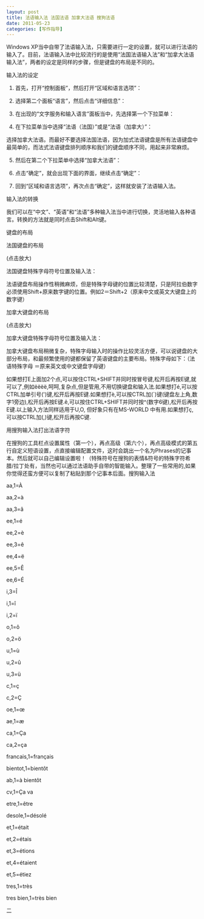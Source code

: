 ```yaml
---
layout: post
title: 法语输入法 法国法语 加拿大法语 搜狗法语
date: 2011-05-23
categories: [写作指导]  
---
```


Windows XP当中自带了法语输入法，只需要进行一定的设置，就可以进行法语的输入了。目前，法语输入法中比较流行的是使用“法国法语输入法”和“加拿大法语输入法”，两者的设定是同样的步骤，但是键盘的布局是不同的。

输入法的设定

1. 首先，打开“控制面板”，然后打开“区域和语言选项”：

2. 选择第二个面板“语言”，然后点击“详细信息”：

3. 在出现的“文字服务和输入语言”面板当中，先选择第一个下拉菜单：

4. 在下拉菜单当中选择“法语（法国）”或是“法语（加拿大）”：

选择加拿大法语。而最好不要选择法国法语，因为加式法语键盘是所有法语键盘中最简单的，而法式法语键盘排列顺序和我们的键盘顺序不同，用起来非常麻烦。

5. 然后在第二个下拉菜单中选择“加拿大法语”：

6. 点击“确定”，就会出现下面的界面，继续点击“确定”：

7. 回到“区域和语言选项”，再次点击“确定”，这样就安装了法语输入法。

输入法的转换

我们可以在“中文”、“英语”和“法语”多种输入法当中进行切换，灵活地输入各种语言。转换的方法就是同时点击Shift和Alt键。

键盘的布局

法国键盘的布局

(点击放大)

法国键盘特殊字母符号位置及输入法：

法语键盘布局操作性稍微麻烦，但是特殊字母键的位置比较清楚，只是阿拉伯数字必须使用Shift+原来数字键的位置。例如2＝Shift+2（原来中文或英文大键盘上的数字键）

加拿大键盘的布局

(点击放大)

加拿大键盘特殊字母符号位置及输入法：

加拿大键盘布局稍微复杂，特殊字母输入时的操作比较灵活方便，可以说键盘的大部分布局，和最频繁使用的键都保留了英语键盘的主要布局。特殊字母如下：（法语特殊字母 ＝原来英文或中文键盘字母键）

如果想打E上面加2个点,可以按住CTRL+SHIFT并同时按冒号键,松开后再按E键,就可以了,例如ëëëë,呵呵,复杂点,但是管用,不用切换键盘和输入法.如果想打é,可以按CTRL加单引号(')键,松开后再按E键.如果想打è,可以按CTRL加(`)键(键盘左上角,数字1旁边),松开后再按E键.ê,可以按住CTRL+SHIFT并同时按^(数字6键),松开后再按E键.以上输入方法同样适用于U,O, 但好象只有在MS-WORLD 中有用.如果想打ç,可以按CTRL加(,)键,松开后再按C键.





用搜狗输入法打出法语字符

在搜狗的工具栏点设置属性（第一个），再点高级（第六个），再点高级模式的第五行自定义短语设置，点直接编辑配置文件，这时会跳出一个名为Phrases的记事本。然后就可以自己编辑设置啦！（特殊符号在搜狗的表情&符号的特殊字符希腊/拉丁处有，当然也可以通过法语助手自带的智能输入。整理了一些常用的,如果你觉得还蛮方便可以复制了粘贴到那个记事本后面。搜狗输入法

aa,1=À

aa,2=à

aa,3=â

ee,1=é

ee,2=è

ee,3=ê

ee,4=ë

ee,5=Ê

ee,6=É

i,3=Î

i,1=î

i,2=ï

o,1=ô

o,2=ö

u,1=ù

u,2=û

u,3=ü

c,1=ç

c,2=Ç

oe,1=œ

ae,1=æ

ca,1=Ça

ca,2=ça

francais,1=français

bientot,1=bientôt

ab,1=à bientôt

cv,1=Ça va

etre,1=être

desole,1=désolé

et,1=était

et,2=étais

et,3=étions

et,4=étaient

et,5=étiez

tres,1=très

tres bien,1=très bien

二





